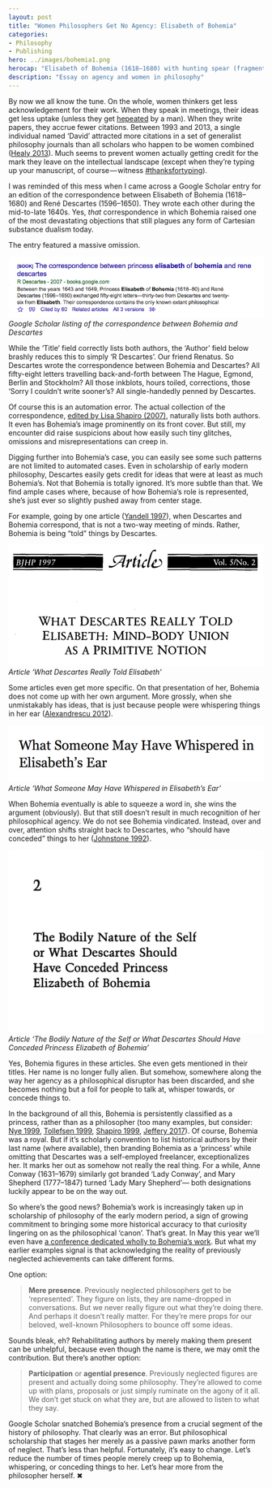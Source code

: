```yaml
---
layout: post
title: "Women Philosophers Get No Agency: Elisabeth of Bohemia"
categories: 
- Philosophy
- Publishing
hero: ../images/bohemia1.png
herocap: "Elisabeth of Bohemia (1618–1680) with hunting spear (fragment, from Godfrey 1909)"
description: "Essay on agency and women in philosophy"
---
```


By now we all know the tune. On the whole, women thinkers get less acknowledgement for their work. When they speak in meetings, their ideas get less uptake (unless they get [hepeated](https://www.urbandictionary.com/define.php?term=hepeated) by a man). When they write papers, they accrue fewer citations. Between 1993 and 2013, a single individual named ‘David’ attracted more citations in a set of generalist philosophy journals than all scholars who happen to be women combined ([Healy 2013](https://kieranhealy.org/blog/archives/2013/06/19/lewis-and-the-women/)). Much seems to prevent women actually getting credit for the mark they leave on the intellectual landscape (except when they’re typing up your manuscript, of course — witness [#thanksfortyping](https://twitter.com/search?q=%23thanksfortyping&src=typd)).

I was reminded of this mess when I came across a Google Scholar entry for an edition of the correspondence between Elisabeth of Bohemia (1618–1680) and René Descartes (1596–1650). They wrote each other during the mid-to-late 1640s. Yes, _that_ correspondence in which Bohemia raised one of the most devastating objections that still plagues any form of Cartesian substance dualism today.

The entry featured a massive omission.

![Google Scholar results](/images/bohemia2.png)
*Google Scholar listing of the correspondence between Bohemia and Descartes*

While the ‘Title’ field correctly lists both authors, the ‘Author’ field below brashly reduces this to simply ‘R Descartes’. Our friend Renatus. So Descartes wrote the correspondence between Bohemia and Descartes? All fifty-eight letters travelling back-and-forth between The Hague, Egmond, Berlin and Stockholm? All those inkblots, hours toiled, corrections, those ‘Sorry I couldn’t write sooner’s? All single-handedly penned by Descartes.

Of course this is an automation error. The actual collection of the correspondence, [edited by Lisa Shapiro (2007)](http://www.press.uchicago.edu/ucp/books/book/chicago/C/bo4924190.html), naturally lists both authors. It even has Bohemia’s image prominently on its front cover. But still, my encounter did raise suspicions about how easily such tiny glitches, omissions and misrepresentations can creep in.

Digging further into Bohemia’s case, you can easily see some such patterns are not limited to automated cases. Even in scholarship of early modern philosophy, Descartes easily gets credit for ideas that were at least as much Bohemia’s. Not that Bohemia is totally ignored. It’s more subtle than that. We find ample cases where, because of how Bohemia’s role is represented, she’s just ever so slightly pushed away from center stage.

For example, going by one article ([Yandell 1997](https://philpapers.org/rec/YANWDR)), when Descartes and Bohemia correspond, that is not a two-way meeting of minds. Rather, Bohemia is being “told” things by Descartes.

![Fragment of article title](/images/bohemia3.png)
*Article ‘What Descartes Really Told Elisabeth'*

Some articles even get more specific. On that presentation of her, Bohemia does not come up with her own argument. More grossly, when she unmistakably has ideas, that is just because people were whispering things in her ear ([Alexandrescu 2012](http://oxfordindex.oup.com/view/10.1093/acprof:oso/9780199659593.003.0001)).

![Fragment of article title](/images/bohemia4.png)
*Article ‘What Someone May Have Whispered in Elisabeth’s Ear’*

When Bohemia eventually is able to squeeze a word in, she wins the argument (obviously). But that still doesn’t result in much recognition of her philosophical agency. We do not see Bohemia vindicated. Instead, over and over, attention shifts straight back to Descartes, who “should have conceded” things to her ([Johnstone 1992](https://philpapers.org/rec/JOHTBN)).

![Fragment of article title](/images/bohemia5.png)
*Article ‘The Bodily Nature of the Self or What Descartes Should Have Conceded Princess Elizabeth of Bohemia’*

Yes, Bohemia figures in these articles. She even gets mentioned in their titles. Her name is no longer fully alien. But somehow, somewhere along the way her agency as a philosophical disruptor has been discarded, and she becomes nothing but a foil for people to talk at, whisper towards, or concede things to.

In the background of all this, Bohemia is persistently classified as a princess, rather than as a philosopher (too many examples, but consider: [Nye 1999](https://philpapers.org/rec/NYETPA), [Tollefsen 1999](https://philpapers.org/rec/TOLPEA), [Shapiro 1999](https://philpapers.org/rec/SHAPEA), [Jeffery 2017](https://philpapers.org/rec/JEFTOO-4)). Of course, Bohemia was a royal. But if it’s scholarly convention to list historical authors by their last name (where available), then branding Bohemia as a ‘princess’ while omitting that Descartes was a self-employed freelancer, exceptionalizes her. It marks her out as somehow not really the real thing. For a while, Anne Conway (1631–1679) similarly got branded ‘Lady Conway’, and Mary Shepherd (1777–1847) turned ‘Lady Mary Shepherd’— both designations luckily appear to be on the way out.

So where’s the good news? Bohemia’s work is increasingly taken up in scholarship of philosophy of the early modern period, a sign of growing commitment to bringing some more historical accuracy to that curiosity lingering on as the philosophical ‘canon’. That’s great. In May this year we’ll even have [a conference dedicated wholly to Bohemia’s work](https://historyofwomenphilosophers.org/event/elizabeth-of-bohemia-1618-1680-life-and-legacy-philosophy-politics-and-religion-in-seventeenth-century-europe/). But what my earlier examples signal is that acknowledging the reality of previously neglected achievements can take different forms.

One option:

> **Mere presence**. Previously neglected philosophers get to be ‘represented’. They figure on lists, they are name-dropped in conversations. But we never really figure out what they’re doing there. And perhaps it doesn’t really matter. For they’re mere props for our beloved, well-known Philosophers to bounce off some ideas.

Sounds bleak, eh? Rehabilitating authors by merely making them present can be unhelpful, because even though the name is there, we may omit the contribution. But there’s another option:

> **Participation** or **agential presence**. Previously neglected figures are present and actually doing some philosophy. They’re allowed to come up with plans, proposals or just simply ruminate on the agony of it all. We don’t get stuck on what they are, but are allowed to listen to what they say.

Google Scholar snatched Bohemia’s presence from a crucial segment of the history of philosophy. That clearly was an error. But philosophical scholarship that stages her merely as a passive pawn marks another form of neglect. That’s less than helpful. Fortunately, it’s easy to change. Let’s reduce the number of times people merely creep up to Bohemia, whispering, or conceding things to her. Let’s hear more from the philosopher herself. ✖
